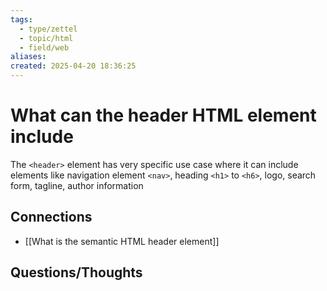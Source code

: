 ```yaml
---
tags:
  - type/zettel
  - topic/html
  - field/web
aliases: 
created: 2025-04-20 18:36:25
---
```

# What can the header HTML element include

The `<header>` element has very specific use case where it can include elements like navigation element `<nav>`, heading `<h1>` to `<h6>`, logo, search form, tagline, author information

## Connections

- [[What is the semantic HTML header element]]

## Questions/Thoughts
